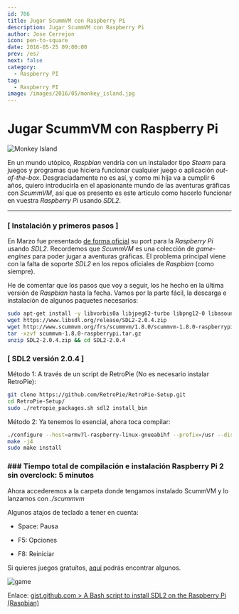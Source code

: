 ```yaml
---
id: 706
title: Jugar ScummVM con Raspberry Pi
description: Jugar ScummVM con Raspberry Pi
author: Jose Cerrejon
icon: pen-to-square
date: 2016-05-25 09:00:00
prev: /es/
next: false
category:
  - Raspberry PI
tag:
  - Raspberry PI
image: /images/2016/05/monkey_island.jpg
---
```


# Jugar ScummVM con Raspberry Pi

![Monkey Island](/images/2016/05/monkey_island.jpg)

En un mundo utópico, *Raspbian* vendría con un instalador tipo *Steam* para juegos y programas que hiciera funcionar cualquier juego o aplicación *out-of-the-box*. Desgraciadamente no es así, y como mi hija va a cumplir 6 años, quiero introducirla en el apasionante mundo de las aventuras gráficas con *ScummVM*, así que os presento es este artículo como hacerlo funcionar en vuestra *Raspberry Pi* usando *SDL2*.

- - -
### [ Instalación y primeros pasos ]

En Marzo fue presentado [de forma oficial](https://www.raspberrypi.org/blog/scummvm-sails-onto-the-raspberry-pi/) su port para la *Raspberry Pi* usando *SDL2*. Recordemos que *ScummVM* es una colección de *game-engines* para poder jugar a aventuras gráficas. El problema principal viene con la falta de soporte *SDL2* en los repos oficiales de *Raspbian* (como siempre).

He de comentar que los pasos que voy a seguir, los he hecho en la última versión de *Raspbian* hasta la fecha. Vamos por la parte fácil, la descarga e instalación de algunos paquetes necesarios:

```bash
sudo apt-get install -y libvorbis0a libjpeg62-turbo libpng12-0 libasound2-dev libudev-dev
wget https://www.libsdl.org/release/SDL2-2.0.4.zip
wget http://www.scummvm.org/frs/scummvm/1.8.0/scummvm-1.8.0-raspberrypi.tar.gz
tar -xzvf scummvm-1.8.0-raspberrypi.tar.gz
unzip SDL2-2.0.4.zip && cd SDL2-2.0.4
```

### [ SDL2 versión 2.0.4 ]

Método 1: A través de un script de RetroPie (No es necesario instalar RetroPie):

```bash
git clone https://github.com/RetroPie/RetroPie-Setup.git
cd RetroPie-Setup/
sudo ./retropie_packages.sh sdl2 install_bin
```

Método 2:
Ya tenemos lo esencial, ahora toca compilar:

```bash
./configure --host=armv7l-raspberry-linux-gnueabihf --prefix=/usr --disable-pulseaudio --disable-esd --disable-video-mir --disable-video-wayland --disable-video-x11 --disable-video-opengl
make -j4
sudo make install
```
### ### Tiempo total de compilación e instalación Raspberry Pi 2 sin overclock: 5 minutos

Ahora accederemos a la carpeta donde tengamos instalado ScummVM y lo lanzamos con *./scummvm*

Algunos atajos de teclado a tener en cuenta:

* Space: Pausa

* F5: Opciones

* F8: Reiniciar

Si quieres juegos gratuítos, [aquí](http://www.scummvm.org/games/) podrás encontrar algunos.

![game](/images/2016/05/game.jpg)

Enlace: [gist.github.com > A Bash script to install SDL2 on the Raspberry Pi (Raspbian)](https://gist.github.com/blacktm/8268a468f933eba46f80)
